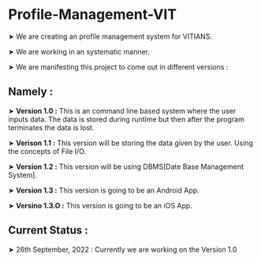 # Profile-Management-VIT

➤ We are creating an profile management system for VITIANS.

➤ We are working in an systematic manner.

➤ We are manifesting this project to come out in different versions :

## Namely :

➤ **Version 1.0 :** This is an command line based system where the user inputs data. The data is stored during runtime but then after the program terminates the data is lost.

➤ **Verison 1.1 :** This version will be storing the data given by the user. Using the concepts of File I/O.

➤ **Version 1.2 :** This version will be using DBMS[Date Base Management System].

➤ **Version 1.3 :** This version is going to be an Android App.

➤ **Versino 1.3.O :** This version is going to be an iOS App.

## Current Status :

➤ 26th September, 2022 : Currently we are working on the Version 1.0
